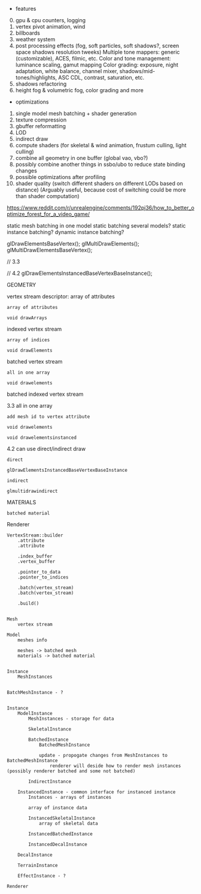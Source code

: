 * features
0. gpu & cpu counters, logging
1. vertex pivot animation, wind
2. billboards
2. weather system
3. post processing effects (fog, soft particles, soft shadows?, screen space shadows resolution tweeks)
   Multiple tone mappers: generic (customizable), ACES, filmic, etc.
   Color and tone management: luminance scaling, gamut mapping
   Color grading: exposure, night adaptation, white balance, channel mixer, shadows/mid-tones/highlights, ASC CDL, contrast, saturation, etc.
4. shadows refactoring
5. height fog & volumetric fog, color grading and more

* optimizations
1. single model mesh batching + shader generation 
2. texture compression 
3. gbuffer reformatting
4. LOD
5. indirect draw
6. compute shaders (for skeletal & wind animation, frustum culling, light culling)
7. combine all geometry in one buffer (global vao, vbo?)
8. possibly combine another things in ssbo/ubo to reduce state binding changes
9. possible optimizations after profiling 
10. shader quality (switch different shaders on different LODs based on distance) (Arguably useful, because cost of switching could be more than shader computation)

https://www.reddit.com/r/unrealengine/comments/192pj36/how_to_better_optimize_forest_for_a_video_game/

static mesh batching in one model
static batching several models?
static instance batching?
dynamic instance batching?

glDrawElementsBaseVertex();
glMultiDrawElements();
glMultiDrawElementsBaseVertex();

// 3.3


// 4.2
glDrawElementsInstancedBaseVertexBaseInstance();


GEOMETRY

vertex stream
    descriptor: array of attributes
    
    array of attributes

    void drawArrays

indexed vertex stream

    array of indices

    void drawElements

batched vertex stream

    all in one array

    void drawelements

batched indexed vertex stream

3.3
    all in one array

    add mesh id to vertex attribute

    void drawelements

    void drawelementsinstanced

4.2 can use direct/indirect draw

    direct

    glDrawElementsInstancedBaseVertexBaseInstance

    indirect

    glmultidrawindirect

MATERIALS

    batched material


Renderer 

    VertexStream::builder
        .attribute
        .attribute

        .index_buffer
        .vertex_buffer

        .pointer_to_data
        .pointer_to_indices

        .batch(vertex_stream)
        .batch(vertex_stream)

        .build()


    Mesh
        vertex stream

    Model
        meshes info

        meshes -> batched mesh
        materials -> batched material


    Instance
        MeshInstances


    BatchMeshInstance - ?


    Instance
        ModelInstance
            MeshInstances - storage for data

            SkeletalInstance

            BatchedInstance
                BatchedMeshInstance

                update - propogate changes from MeshInstances to BatchedMeshInstance
                    renderer will deside how to render mesh instances (possibly renderer batched and some not batched)

            IndirectInstance

        InstancedInstance - common interface for instanced instance
            Instances - arrays of instances

            array of instance data

            InstancedSkeletalInstance
                array of skeletal data

            InstancedBatchedInstance

            InstancedDecalInstance

        DecalInstance

        TerrainInstance

        EffectInstance - ?

    Renderer
